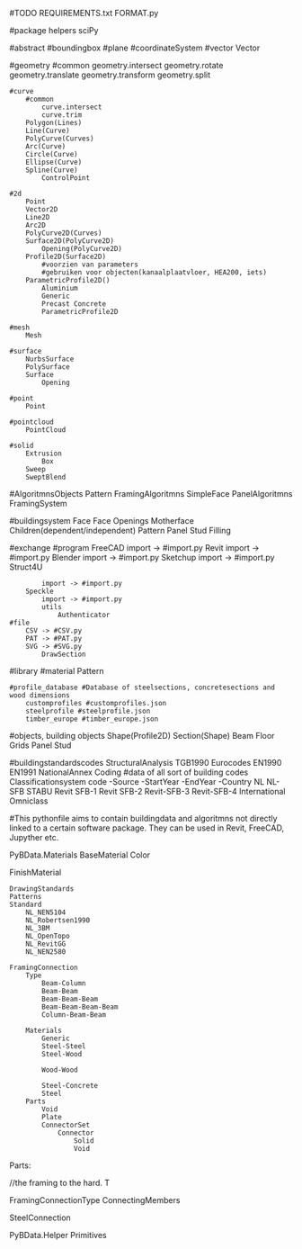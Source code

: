 #TODO
	REQUIREMENTS.txt
	FORMAT.py

#package
	helpers
	sciPy

#abstract
	#boundingbox
	#plane
	#coordinateSystem
	#vector
		Vector


#geometry
	#common
		geometry.intersect
		geometry.rotate
		geometry.translate
		geometry.transform
		geometry.split

	#curve
		#common
			curve.intersect
			curve.trim
		Polygon(Lines)
		Line(Curve)
		PolyCurve(Curves)
        Arc(Curve)
		Circle(Curve)
		Ellipse(Curve)
        Spline(Curve)
			ControlPoint
		
	#2d
		Point
		Vector2D
		Line2D
		Arc2D
		PolyCurve2D(Curves)
		Surface2D(PolyCurve2D)
			Opening(PolyCurve2D)
		Profile2D(Surface2D)
			#voorzien van parameters
			#gebruiken voor objecten(kanaalplaatvloer, HEA200, iets)
		ParametricProfile2D()
			Aluminium
			Generic
			Precast Concrete
			ParametricProfile2D

	#mesh
		Mesh
		
	#surface
		NurbsSurface
		PolySurface
		Surface
			Opening

	#point
		Point

	#pointcloud
		PointCloud

	#solid
        Extrusion
			Box
        Sweep
        SweptBlend


#AlgoritmnsObjects
	Pattern
    FramingAlgoritmns
		SimpleFace
	PanelAlgoritmns
	FramingSystem


#buildingsystem
	Face
		Face
		Openings
			Motherface
				Children(dependent/independent)
					Pattern
						Panel
							Stud
							Filling

    
#exchange
    #program
        FreeCAD
			import -> #import.py
        Revit
			import -> #import.py
        Blender
			import -> #import.py
        Sketchup
			import -> #import.py
		Struct4U

			import -> #import.py
        Speckle
			import -> #import.py
			utils
				Authenticator
    #file
        CSV -> #CSV.py
		PAT -> #PAT.py
        SVG -> #SVG.py
            DrawSection




#library
	#material
		Pattern
		
	#profile_database #Database of steelsections, concretesections and wood dimensions
		customprofiles #customprofiles.json
		steelprofile #steelprofile.json
		timber_europe #timber_europe.json


#objects, building objects 
    Shape(Profile2D)
	Section(Shape)
	Beam
    Floor
	Grids
	Panel
	Stud

#buildingstandardscodes
	StructuralAnalysis
		TGB1990
		Eurocodes
			EN1990
			EN1991
			NationalAnnex
	Coding #data of all sort of building codes
		Classificationsystem code
			-Source
			-StartYear
			-EndYear
			-Country
		NL
			NL-SFB
			STABU
			Revit SFB-1
			Revit SFB-2
			Revit-SFB-3
			Revit-SFB-4
		International
		Omniclass

#This pythonfile aims to contain buildingdata and algoritmns not directly linked to a certain software package. They can be used in Revit, FreeCAD, Jupyther etc.


PyBData.Materials
BaseMaterial
Color

FinishMaterial

	DrawingStandards
	Patterns
	Standard
		NL_NEN5104
		NL_Robertsen1990
		NL_3BM
		NL_OpenTopo
		NL_RevitGG
		NL_NEN2580

	FramingConnection
		Type
			Beam-Column
			Beam-Beam
			Beam-Beam-Beam
			Beam-Beam-Beam-Beam
			Column-Beam-Beam
			
		Materials
			Generic
			Steel-Steel
			Steel-Wood
				
			Wood-Wood
				
			Steel-Concrete
			Steel
		Parts
			Void
			Plate
			ConnectorSet
				Connector
					Solid
					Void
					
			
Parts:

//the framing  to the hard. T

FramingConnectionType
ConnectingMembers

SteelConnection


PyBData.Helper
	Primitives

